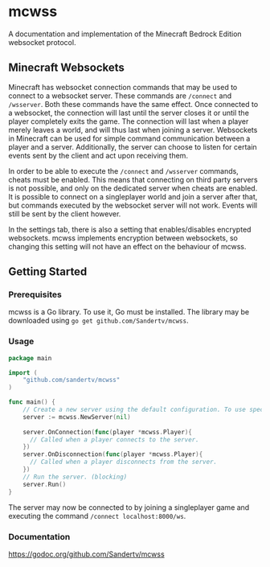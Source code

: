 # mcwss
A documentation and implementation of the Minecraft Bedrock Edition websocket protocol.

## Minecraft Websockets
Minecraft has websocket connection commands that may be used to connect to a websocket server. These commands are `/connect` and `/wsserver`.
Both these commands have the same effect. Once connected to a websocket, the connection will last until the server closes it or until the
player completely exits the game. The connection will last when a player merely leaves a world, and will thus last when joining a server.
Websockets in Minecraft can be used for simple command communication between a player and a server. Additionally, the server can choose to
listen for certain events sent by the client and act upon receiving them.

In order to be able to execute the `/connect` and `/wsserver` commands, cheats must be enabled. This means that connecting on third party
servers is not possible, and only on the dedicated server when cheats are enabled. It is possible to connect on a singleplayer world and
join a server after that, but commands executed by the websocket server will not work. Events will still be sent by the client however.

In the settings tab, there is also a setting that enables/disables encrypted websockets. mcwss implements encryption between websockets, 
so changing this setting will not have an effect on the behaviour of mcwss.

## Getting Started

### Prerequisites
mcwss is a Go library. To use it, Go must be installed. The library may be downloaded using `go get github.com/Sandertv/mcwss`.

### Usage
```go
package main

import (
	"github.com/sandertv/mcwss"
)

func main() {
    // Create a new server using the default configuration. To use specific configuration, pass a *wss.Config{} in here.
    server := mcwss.NewServer(nil)
    
    server.OnConnection(func(player *mcwss.Player){
      // Called when a player connects to the server.
    })
    server.OnDisconnection(func(player *mcwss.Player){
      // Called when a player disconnects from the server.
    })
    // Run the server. (blocking)
    server.Run()
}
```
The server may now be connected to by joining a singleplayer game and executing the command `/connect localhost:8000/ws`.

### Documentation
https://godoc.org/github.com/Sandertv/mcwss
